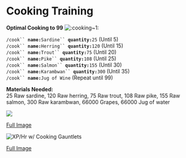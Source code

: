 # Cooking Training



&#x20;**Optimal Cooking to 99** ![:cooking\~1:](https://cdn.discordapp.com/emojis/630911040426868756.png?v=1)

`/cook`` `**`name:`**`Sardine`` `**`quantity:`**`25` (Until 5)\
`/cook`` `**`name:`**`Herring`` `**`quantity:`**`120` (Until 15)\
`/cook`` `**`name:`**`Trout`` `**`quantity:`**`75` (Until 20)\
`/cook`` `**`name:`**`Pike`` `**`quantity:`**`108` (Until 25) \
`/cook`` `**`name:`**`Salmon`` `**`quantity:`**`155` (Until 30) \
`/cook`` `**`name:`**`Karambwan`` `**`quantity:`**`300` (Until 35) \
`/cook`` `**`name:`**`Jug of Wine` (Repeat until 99)

**Materials Needed:**\
25 Raw sardine, 120 Raw herring, 75 Raw trout, 108 Raw pike, 155 Raw salmon, 300 Raw karambwan, 66000 Grapes, 66000 Jug of water

![](../../.gitbook/assets/cookingxp.png)

[Full Image](https://i.imgur.com/iJuoDbb.png)

![XP/Hr w/ Cooking Gauntlets](../../.gitbook/assets/cookingxpgauntlets.png)

[Full Image](https://i.imgur.com/b2ZV8NE.png)
